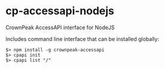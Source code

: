 # cp-accessapi-nodejs
CrownPeak AccessAPI interface for NodeJS

Includes command line interface that can be installed globally:
```
$> npm install -g crownpeak-accessapi
$> cpapi init
$> cpapi list "/"
```
